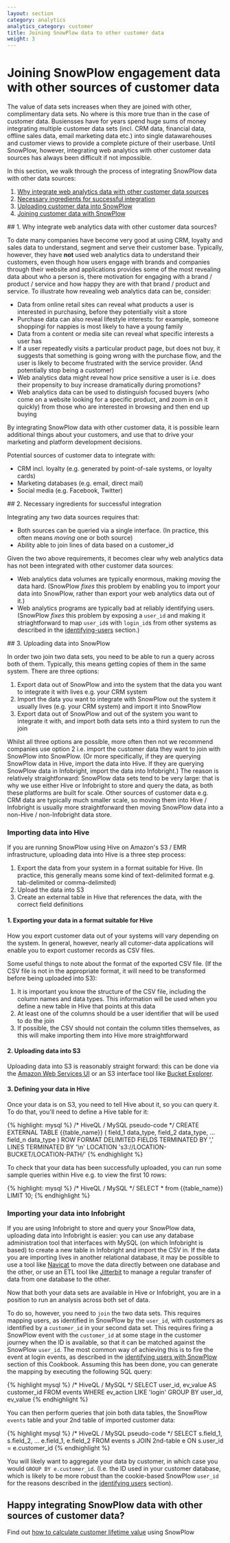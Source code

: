 ```yaml
---
layout: section
category: analytics
analytics_category: customer
title: Joining SnowPlow data to other customer data
weight: 3
---
```


# Joining SnowPlow engagement data with other sources of customer data

The value of data sets increases when they are joined with other, complimentary data sets. No where is this more true than in the case of customer data. Busiensses have for years spend huge sums of money integrating multiple customer data sets (incl. CRM data, financial data, offline sales data, email marketing data etc.) into single datawarehouses and customer views to provide a complete picture of their userbase. Until SnowPlow, however, integrating web analytics with other customer data sources has always been difficult if not impossible. 

In this section, we walk through the process of integrating SnowPlow data with other data sources:

1. [Why integrate web analytics data with other customer data sources](#why)
2. [Necessary ingredients for successful integration](#ingredients)
3. [Uploading customer data into SnowPlow](#upload)
4. [Joining customer data with SnowPlow](#join)

<a name="why" />
## 1. Why integrate web analytics data with other customer data sources?

To date many companies have become very good at using CRM, loyalty and sales data to understand, segment and serve their customer base. Typically, however, they have **not** used web analytics data to understand their customers, even though how users engage with brands and companies through their website and applications provides some of the most revealing data about who a person is, there motivation for engaging with a brand / product / service and how happy they are with that brand / product and service. To illustrate how revealing web analytics data can be, consider:

* Data from online retail sites can reveal what products a user is interested in purchasing, before they potentially visit a store
* Purchase data can also reveal lifestyle interests: for example, someone shoppingi for nappies is most likely to have a young family
* Data from a content or media site can reveal what specific interests a user has
* If a user repeatedly visits a particular product page, but does not buy, it suggests that something is going wrong with the purchase flow, and the user is likely to become frustrated with the service provider. (And potentially stop being a customer)
* Web analytics data might reveal how price sensitive a user is i.e. does their propensity to buy increase dramatically during promotions?
* Web analytics data can be used to distinguish focused buyers (who come on a website looking for a specific product, and zoom in on it quickly) from those who are interested in browsing and then end up buying

By integrating SnowPlow data with other customer data, it is possible learn additional things about your customers, and use that to drive your marketing and platform development decisions.

Potential sources of customer data to integrate with:

* CRM incl. loyalty (e.g. generated by point-of-sale systems, or loyalty cards)
* Marketing databases (e.g. email, direct mail)
* Social media (e.g. Facebook, Twitter)

<a name="ingredients" />
## 2. Necessary ingredients for successful integration

Integrating any two data sources requires that:

* Both sources can be queried via a single interface. (In practice, this often means *moving* one or both source)
* Ability able to join lines of data based on a customer_id

Given the two above requirements, it becomes clear why web analytics data has not been integrated with other customer data sources:

* Web analytics data volumes are typically enormous, making *moving* the data hard. (SnowPlow *fixes* this problem by enabling you to import your data into SnowPlow, rather than export your web analytics data out of it.)
* Web analytics programs are typically bad at reliably identifying users. (SnowPlow *fixes* this problem by exposing a `user_id` and making it striaghtforward to map `user_id`s with `login_id`s from other systems as described in the [identifying-users](identifying-users.html) section.)

<a name="upload" />
## 3. Uploading data into SnowPlow

In order two join two data sets, you need to be able to run a query across both of them. Typically, this means getting copies of them in the same system. There are three options:

1. Export data out of SnowPlow and into the system that the data you want to integrate it with lives e.g. your CRM system
2. Import the data you want to integrate with SnowPlow out the system it usually lives (e.g. your CRM system) and import it into SnowPlow
3. Export data out of SnowPlow and out of the system you want to integrate it with, and import both data sets into a third system to run the join

Whilst all three options are possible, more often then not we recommend companies use option 2 i.e. import the customer data they want to join with SnowPlow into SnowPlow. (Or more specifically, if they are querying SnowPlow data in Hive, import the data into Hive. If they are querying SnowPlow data in Infobright, import the data into Infobright.) The reason is relatively straightforward: SnowPlow data sets tend to be very large: that is why we use either Hive or Infobright to store and query the data, as both these platforms are built for scale. Other sources of customer data e.g. CRM data are typically much smaller scale, so moving them into Hive / Infobright is usually more straightforward then moving SnowPlow data into a non-Hive / non-Infobright data store.

### Importing data into Hive 

If you are running SnowPlow using Hive on Amazon's S3 / EMR infrastructure, uploading data into Hive is a three step process:

1. Export the data from your system in a format suitable for Hive. (In practice, this generally means some kind of text-delimited format e.g. tab-delimited or comma-delimited)
2. Upload the data into S3
3. Create an external table in Hive that references the data, with the correct field definitions

#### 1. Exporting your data in a format suitable for Hive

How you export customer data out of your systems will vary depending on the system. In general, however, nearly all cutomer-data applications will enable you to export customer records as CSV files.

Some useful things to note about the format of the exported CSV file. (If the CSV file is not in the appropriate format, it will need to be transformed before being uploaded into S3):

1. It is important you know the structure of the CSV file, including the column names and data types. This information will be used when you define a new table in Hive that points at this data
2. At least one of the columns should be a user identifier that will be used to do the join
3. If possible, the CSV should not contain the column titles themselves, as this will make importing them into Hive more straightforward

#### 2. Uploading data into S3

Uploading data into S3 is reasonably straight forward: this can be done via the [Amazon Web Services UI][aws-console] or an S3 interface tool like [Bucket Explorer][bucket-explorer].

#### 3. Defining your data in Hive

Once your data is on S3, you need to tell Hive about it, so you can query it. To do that, you'll need to define a Hive table for it:

{% highlight: mysql %}
/* HiveQL / MySQL pseudo-code */
CREATE EXTERNAL TABLE {{table_name}}
(
	field_1 data_type,
	field_2 data_type,
	...
	field_n data_type
)
ROW FORMAT DELIMITED
FIELDS TERMINATED BY ','
LINES TERMINATED BY '\n'
LOCATION 's3://LOCATION-BUCKET/LOCATION-PATH/'
{% endhighlight %}

To check that your data has been successfully uploaded, you can run some sample queries within Hive e.g. to view the first 10 rows:

{% highlight: mysql %}
/* HiveQL / MySQL */
SELECT * from {{table_name}} LIMIT 10;
{% endhighlight %}


### Importing your data into Infobright

If you are using Infobright to store and query your SnowPlow data, uploading data into Infobright is easier: you can use any database administration tool that interfaces with MySQL (on which Infobright is based) to create a new table in Infobright and import the CSV in. If the data you are importing lives in another relational database, it may be possible to use a tool like [Navicat][navicat] to move the data directly between one database and the other, or use an ETL tool like [Jitterbit][jitterbit] to manage a regular transfer of data from one database to the other. 

<a name="join" />

Now that both your data sets are available in Hive or Infobright, you are in a position to run an analysis across both set of data.

To do so, however, you need to `join` the two data sets. This requires mapping users, as identified in SnowPlow by the `user_id`, with customers as identified by a `customer_id` in your second data set. This requires firing a SnowPlow event with the `customer_id` at some stage in the customer journey when the ID is available, so that it can be matched against the SnowPlow `user_id`. The most common way of achieving this is to fire the event at login events, as described in the [identifying users with SnowPlow][identifying-users] section of this Cookbook. Assuming this has been done, you can generate the mapping by executing the following SQL query:

{% highlight mysql %}
/* HiveQL / MySQL */
SELECT
user_id,
ev_value AS customer_id
FROM events
WHERE ev_action LIKE 'login'
GROUP BY user_id, ev_value
{% endhighlight %}

You can then perform queries that join both data tables, the SnowPlow `events` table and your 2nd table of imported customer data:

{% highlight mysql %}
/* HiveQL / MySQL pseudo-code */
SELECT
s.field_1,
s.field_2,
...
e.field_1,
e.field_2
FROM events s
JOIN 2nd-table e
ON s.user_id = e.customer_id
{% endhighlight %}

You will likely want to aggregate your data by customer, in which case you would `GROUP BY e.customer_id`. (I.e. the ID used in your customer database, which is likely to be more robust than the cookie-based SnowPlow `user_id` for the reasons described in the [identifying users][identifying-users] section).

## Happy integrating SnowPlow data with other sources of customer data?

Find out [how to calculate customer lifetime value][clv] using SnowPlow

[aws-console]: http://console.aws.amazon.com
[bucket-explorer]: http://www.bucketexplorer.com/
[navicat]: http://www.navicat.com/
[jitterbit]: http://www.jitterbit.com/
[identifying-users]: identifying-users.html#login-events
[clv]: customer-lifetime-value.html

